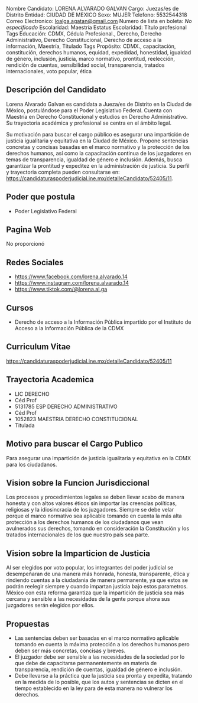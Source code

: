 Nombre Candidato: LORENA ALVARADO GALVAN
Cargo: Juezas/es de Distrito
Entidad: CIUDAD DE MEXICO
Sexo: MUJER
Telefono: 5532544318
Correo Electronico: loalga.agatan@gmail.com
Numero de lista en boleta: *No especificado*
Escolaridad: Maestría
Estatus Escolaridad: Título profesional
Tags Educación: CDMX, Cédula Profesional., Derecho, Derecho Administrativo, Derecho Constitucional, Derecho de acceso a la información, Maestría, Titulado
Tags Propósito: CDMX., capacitación, constitución, derechos humanos, equidad, expedidad, honestidad, igualdad de género, inclusión, justicia, marco normativo, prontitud, reelección, rendición de cuentas, sensibilidad social, transparencia, tratados internacionales, voto popular, ética


## Descripción del Candidato 

Lorena Alvarado Galvan es candidata a Jueza/es de Distrito en la Ciudad de México, postulándose para el Poder Legislativo Federal. Cuenta con Maestría en Derecho Constitucional y estudios en Derecho Administrativo. Su trayectoria académica y profesional se centra en el ámbito legal.

Su motivación para buscar el cargo público es asegurar una impartición de justicia igualitaria y equitativa en la Ciudad de México. Propone sentencias concretas y concisas basadas en el marco normativo y la protección de los derechos humanos, así como la capacitación continua de los juzgadores en temas de transparencia, igualdad de género e inclusión. Además, busca garantizar la prontitud y expeditez en la administración de justicia. Su perfil y trayectoria completa pueden consultarse en: https://candidaturaspoderjudicial.ine.mx/detalleCandidato/52405/11.


## Poder que postula

- Poder Legislativo Federal


## Pagina Web

No proporcionó


## Redes Sociales

- https://www.facebook.com/lorena.alvarado.14
- https://www.instagram.com/lorena.alvarado.14
- https://www.tiktok.com/@lorena.al.ga


## Cursos

- Derecho de acceso a la Información Pública impartido por el Instituto de Acceso a la Información Pública de la CDMX


## Curriculum Vitae

https://candidaturaspoderjudicial.ine.mx/detalleCandidato/52405/11


## Trayectoria Academica

- LIC DERECHO
- Céd Prof
- 5131785 ESP DERECHO ADMINISTRATIVO
- Céd Prof
- 1052823 MAESTRIA DERECHO CONSTITUCIONAL
- Titulada


## Motivo para buscar el Cargo Publico

Para asegurar una impartición de justicia igualitaria y equitativa en la CDMX para los ciudadanos.


## Vision sobre la Funcion Jurisdiccional

Los procesos y procedimientos legales se deben llevar acabo de manera honesta y con altos valores éticos sin importar las creencias políticas, religiosas y la idiosincracia de los juzgadores. Siempre se debe velar porque el marco normativo sea aplicable tomando en cuenta la más alta protección a los derechos humanos de los ciudadanos que vean avulnerados sus derechos, tomando en consideración la Constitución y los tratados internacionales de los que nuestro país sea parte.


## Vision sobre la Imparticion de Justicia

Al ser elegidos por voto popular, los integrantes del poder judicial se desempeñaran de una manera más honrada, honesta, transparente, ética y rindiendo cuentas a la ciudadania de manera permanente, ya que estos se podrán reelegir siempre y cuando impartan justicia bajo estos parametros. México con esta reforma garantiza que la impartición de justicia sea más cercana y sensible a las necesidades de la gente porque ahora sus juzgadores serán elegidos por ellos.


## Propuestas

- Las sentencias deben ser basadas en el marco normativo aplicable tomando en cuenta la máxima protección a los derechos humanos pero deben ser más concretas, concisas y breves.
- El juzgador debe ser sensible a las necesidades de la sociedad por lo que debe de capacitarse permanentemente en materia de transparencia, rendición de cuentas, igualdad de género e inclusión.
- Debe llevarse a la práctica que la justicia sea pronta y expedita, tratando en la medida de lo posible, que los autos y sentencias se dicten en el tiempo establecido en la ley para de esta manera no vulnerar los derechos.

